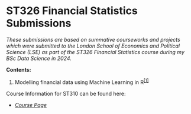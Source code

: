 # ST326 Financial Statistics Submissions

*These submissions are based on summative courseworks and projects which were submitted to the London School of Economics and Political Science (LSE) as part of the ST326 Financial Statistics course during my BSc Data Science in 2024.*


**Contents:**

1. Modelling financial data using Machine Learning in R<sup>[[1]]()</sup>


Course Information for ST310 can be found here:

- [*Course Page*](https://www.lse.ac.uk/resources/calendar2024-2025/courseGuides/ST/2024_ST326.htm)
